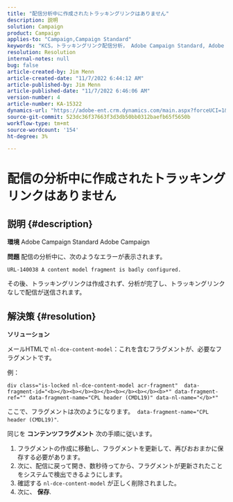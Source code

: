 ```yaml
---
title: "配信分析中に作成されたトラッキングリンクはありません"
description: 説明
solution: Campaign
product: Campaign
applies-to: "Campaign,Campaign Standard"
keywords: "KCS，トラッキングリンク配信分析， Adobe Campaign Standard, Adobe Campaign，エラー，HTML，フラグメント"
resolution: Resolution
internal-notes: null
bug: false
article-created-by: Jim Menn
article-created-date: "11/7/2022 6:44:12 AM"
article-published-by: Jim Menn
article-published-date: "11/7/2022 6:46:06 AM"
version-number: 4
article-number: KA-15322
dynamics-url: "https://adobe-ent.crm.dynamics.com/main.aspx?forceUCI=1&pagetype=entityrecord&etn=knowledgearticle&id=37a9e491-675e-ed11-9562-6045bd0061cb"
source-git-commit: 523dc36f37663f3d3db50bb0312baefb65f5650b
workflow-type: tm+mt
source-wordcount: '154'
ht-degree: 3%

---
```


# 配信の分析中に作成されたトラッキングリンクはありません

## 説明 {#description}


<b>環境</b>
Adobe Campaign Standard Adobe Campaign

<b>問題</b>
配信の分析中に、次のようなエラーが表示されます。


```
URL-140038 A content model fragment is badly configured.
```


その後、トラッキングリンクは作成されず、分析が完了し、トラッキングリンクなしで配信が送信されます。


## 解決策 {#resolution}


<b>ソリューション</b>

メールHTMLで `nl-dce-content-model`：これを含むフラグメントが、必要なフラグメントです。

例：


```
div class="is-locked nl-dce-content-model acr-fragment"  data-fragment-id="<b></b><b></b><b></b><b></b><b></b><b>*" data-fragment-ref="" data-fragment-name="CPL header (CMDL19)" data-nl-name="</b>*"
```


ここで、フラグメントは次のようになります。  `data-fragment-name="CPL header (CMDL19)"`.

同じを <b>コンテンツフラグメント</b> 次の手順に従います。

1. フラグメントの作成に移動し、フラグメントを更新して、再びおおまかに保存する必要があります。
2. 次に、配信に戻って開き、数秒待ってから、フラグメントが更新されたことをシステムで検出できるようにします。
3. 確認する `nl-dce-content-model` が正しく削除されました。
4. 次に、 <b>保存</b>.

